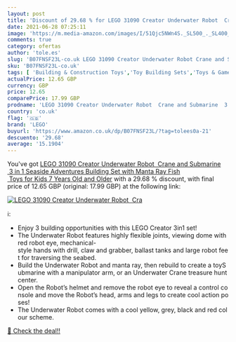 ```yaml
---
layout: post
title: 'Discount of 29.68 % for LEGO 31090 Creator Underwater Robot  Cra'
date: 2021-06-28 07:25:11
image: 'https://m.media-amazon.com/images/I/51Qjc5NWn4S._SL500_._SL400_.jpg'
comments: true
category: ofertas
author: 'tole.es'
slug: 'B07FNSF23L-co.uk LEGO 31090 Creator Underwater Robot Crane and Submarine...'
sku: 'B07FNSF23L-co.uk'
tags: [ 'Building & Construction Toys','Toy Building Sets','Toys & Games','Toys Store','lego', ]
actualPrice: 12.65 GBP
currency: GBP
price: 12.65
comparePrice: 17.99 GBP
prodname: 'LEGO 31090 Creator Underwater Robot  Crane and Submarine  3 in 1 Seaside Adventures Building Set with Manta Ray Fish  Toys for Kids 7 Years Old and Older'
country: 'co.uk'
flag: '🇬🇧'
brand: 'LEGO'
buyurl: 'https://www.amazon.co.uk/dp/B07FNSF23L/?tag=tolees0a-21'
descuento: '29.68'
average: '15.1904'
---
```


You've got [LEGO 31090 Creator Underwater Robot  Crane and Submarine  3 in 1 Seaside Adventures Building Set with Manta Ray Fish  Toys for Kids 7 Years Old and Older](https://www.amazon.co.uk/dp/B07FNSF23L/?tag=tolees0a-21) with a  29.68 % discount, with final price of 12.65 GBP (original: 17.99 GBP) at the following link:

[![LEGO 31090 Creator Underwater Robot  Cra](https://m.media-amazon.com/images/I/51Qjc5NWn4S._SL500_._SL400_.jpg)](https://www.amazon.co.uk/dp/B07FNSF23L/?tag=tolees0a-21)

ℹ️:

- Enjoy 3 building opportunities with this LEGO Creator 3in1 set!
- The Underwater Robot features highly flexible joints, viewing dome with red robot eye, mechanical-style hands with drill, claw and grabber, ballast tanks and large robot feet for traversing the seabed.
- Build the Underwater Robot and manta ray, then rebuild to create a toySubmarine with a manipulator arm, or an Underwater Crane treasure huntcenter.
- Open the Robot’s helmet and remove the robot eye to reveal a control console and move the Robot’s head, arms and legs to create cool action poses!
- The Underwater Robot comes with a cool yellow, grey, black and red colour scheme.

[🛒 Check the deal!!](https://www.amazon.co.uk/dp/B07FNSF23L/?tag=tolees0a-21)
